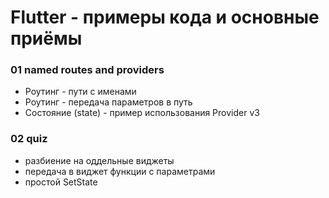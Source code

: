 # Flutter - примеры кода и основные приёмы

### 01 named routes and providers

* Роутинг - пути с именами
* Роутинг - передача параметров в путь
* Состояние (state) - пример использования Provider v3

### 02 quiz

* разбиение на оддельные виджеты
* передача в виджет функции с параметрами
* простой SetState